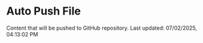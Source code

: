 # Auto Push File

Content that will be pushed to GitHub repository.
Last updated: 07/02/2025, 04:13:02 PM